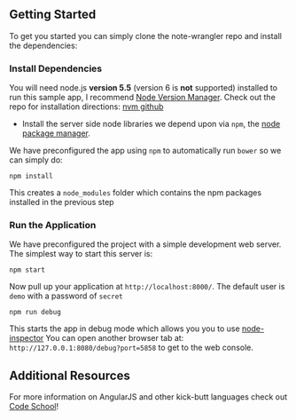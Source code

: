 ## Getting Started

To get you started you can simply clone the note-wrangler repo and install the dependencies:

### Install Dependencies

You will need node.js **version 5.5** (version 6 is **not** supported) installed to run this sample app, I recommend [Node Version Manager][nvm]. 
Check out the repo for installation directions: [nvm github][nvm]

* Install the server side node libraries we depend upon via `npm`, the [node package manager][npm].

We have preconfigured the app using `npm` to automatically run `bower` so we can simply do:

```
npm install
```
This creates a `node_modules` folder which contains the npm packages installed in the previous step

### Run the Application

We have preconfigured the project with a simple development web server.  The simplest way to start
this server is:

```
npm start
```

Now pull up your application at `http://localhost:8000/`. The default user is `demo` with a password of `secret`

```
npm run debug
```
This starts the app in debug mode which allows you you to use [node-inspector](https://github.com/node-inspector/node-inspector)
You can open another browser tab at: `http://127.0.0.1:8080/debug?port=5858` to get to the web console.

## Additional Resources

For more information on AngularJS and other kick-butt languages check out [Code School](https://www.codeschool.com/)!

[angular]: http://angularjs.org/
[git]: http://git-scm.com/
[npm]: https://www.npmjs.org/
[node]: http://nodejs.org
[http-server]: https://github.com/nodeapps/http-server
[nvm]: https://github.com/creationix/nvm

